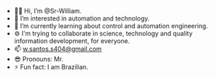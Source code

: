 - 👍🏾 Hi, I’m @Sr-William.
- 👀 I’m interested in automation and technology.
- 🦾 I’m currently learning about control and automation engineering.
- ⚙️ I'm trying to collaborate in science, technology and quality information development, for everyone.
- 📫 w.santos.s404@gmail.com
- 😎 Pronouns: Mr.
- ⚡ Fun fact: I am Brazilian.

<!---
Sr-William/Sr-William is a ✨ special ✨ repository because its `README.md` (this file) appears on your GitHub profile.
You can click the Preview link to take a look at your changes.
--->
